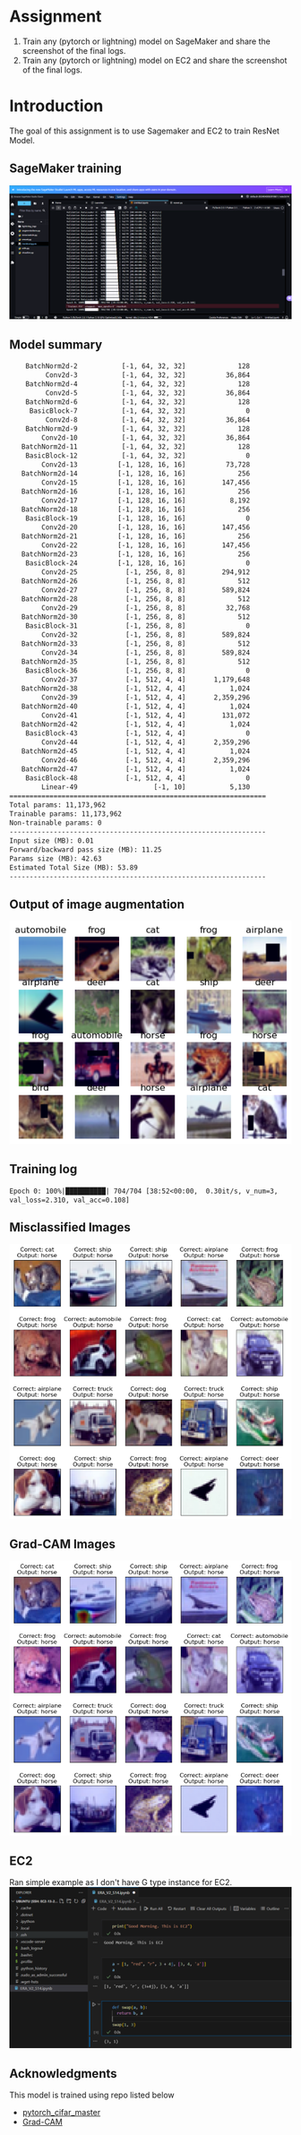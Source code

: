 # Assignment
1. Train any (pytorch or lightning) model on SageMaker and share the screenshot of the final logs.
2. Train any (pytorch or lightning) model on EC2 and share the screenshot of the final logs.

# Introduction
The goal of this assignment is to use Sagemaker and EC2 to train ResNet Model.

## SageMaker training
![SageMaker](./images/Sagemaker_training.png)

## Model summary

        BatchNorm2d-2           [-1, 64, 32, 32]             128
             Conv2d-3           [-1, 64, 32, 32]          36,864
        BatchNorm2d-4           [-1, 64, 32, 32]             128
             Conv2d-5           [-1, 64, 32, 32]          36,864
        BatchNorm2d-6           [-1, 64, 32, 32]             128
         BasicBlock-7           [-1, 64, 32, 32]               0
             Conv2d-8           [-1, 64, 32, 32]          36,864
        BatchNorm2d-9           [-1, 64, 32, 32]             128
            Conv2d-10           [-1, 64, 32, 32]          36,864
       BatchNorm2d-11           [-1, 64, 32, 32]             128
        BasicBlock-12           [-1, 64, 32, 32]               0
            Conv2d-13          [-1, 128, 16, 16]          73,728
       BatchNorm2d-14          [-1, 128, 16, 16]             256
            Conv2d-15          [-1, 128, 16, 16]         147,456
       BatchNorm2d-16          [-1, 128, 16, 16]             256
            Conv2d-17          [-1, 128, 16, 16]           8,192
       BatchNorm2d-18          [-1, 128, 16, 16]             256
        BasicBlock-19          [-1, 128, 16, 16]               0
            Conv2d-20          [-1, 128, 16, 16]         147,456
       BatchNorm2d-21          [-1, 128, 16, 16]             256
            Conv2d-22          [-1, 128, 16, 16]         147,456
       BatchNorm2d-23          [-1, 128, 16, 16]             256
        BasicBlock-24          [-1, 128, 16, 16]               0
            Conv2d-25            [-1, 256, 8, 8]         294,912
       BatchNorm2d-26            [-1, 256, 8, 8]             512
            Conv2d-27            [-1, 256, 8, 8]         589,824
       BatchNorm2d-28            [-1, 256, 8, 8]             512
            Conv2d-29            [-1, 256, 8, 8]          32,768
       BatchNorm2d-30            [-1, 256, 8, 8]             512
        BasicBlock-31            [-1, 256, 8, 8]               0
            Conv2d-32            [-1, 256, 8, 8]         589,824
       BatchNorm2d-33            [-1, 256, 8, 8]             512
            Conv2d-34            [-1, 256, 8, 8]         589,824
       BatchNorm2d-35            [-1, 256, 8, 8]             512
        BasicBlock-36            [-1, 256, 8, 8]               0
            Conv2d-37            [-1, 512, 4, 4]       1,179,648
       BatchNorm2d-38            [-1, 512, 4, 4]           1,024
            Conv2d-39            [-1, 512, 4, 4]       2,359,296
       BatchNorm2d-40            [-1, 512, 4, 4]           1,024
            Conv2d-41            [-1, 512, 4, 4]         131,072
       BatchNorm2d-42            [-1, 512, 4, 4]           1,024
        BasicBlock-43            [-1, 512, 4, 4]               0
            Conv2d-44            [-1, 512, 4, 4]       2,359,296
       BatchNorm2d-45            [-1, 512, 4, 4]           1,024
            Conv2d-46            [-1, 512, 4, 4]       2,359,296
       BatchNorm2d-47            [-1, 512, 4, 4]           1,024
        BasicBlock-48            [-1, 512, 4, 4]               0
            Linear-49                   [-1, 10]           5,130
    ================================================================
    Total params: 11,173,962
    Trainable params: 11,173,962
    Non-trainable params: 0
    ----------------------------------------------------------------
    Input size (MB): 0.01
    Forward/backward pass size (MB): 11.25
    Params size (MB): 42.63
    Estimated Total Size (MB): 53.89
    ----------------------------------------------------------------

## Output of image augmentation
![Albumentation](./images/augmentation.png)

## Training log
    Epoch 0: 100%|██████████| 704/704 [38:52<00:00,  0.30it/s, v_num=3, val_loss=2.310, val_acc=0.108]

## Misclassified Images
![Results](./images/results.png)

## Grad-CAM Images
![Grad-CAM](./images/grad_cam.png)

## EC2
Ran simple example as I don't have G type instance for EC2. 
![EC2](./images/EC2_example.png)

## Acknowledgments
This model is trained using repo listed below
* [pytorch_cifar_master](https://github.com/AkashDataScience/pytorch_cifar_master)
* [Grad-CAM](https://github.com/jacobgil/pytorch-grad-cam)